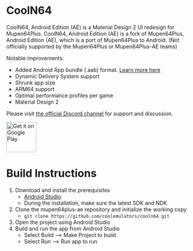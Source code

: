 CoolN64
==============

CoolN64, Android Edition (AE) is a Material Design 2 UI redesign for Mupen64Plus.
CoolN64, Android Edition (AE) is a fork of Mupen64Plus, Android Edition (AE), which is a port of Mupen64Plus to Android. (Not officially supported by the Mupen64Plus or Mupen64Plus-AE teams)

Notable improvements:
- Added Android App bundle (.aab) format. [Learn more here](https://medium.com/mindorks/android-app-bundle-aab-98de6dad8ba8)
- Dynamic Delivery System support
- Shrunk app size
- ARM64 support
- Optimal performance profiles per game
- Material Design 2


Please visit [the official Discord channel](https://discord.gg/VK88QDK) for support and discussion.

[<img src="https://play.google.com/intl/en_us/badges/images/generic/en_badge_web_generic.png"
      alt="Get it on Google Play"
      height="80">](https://cooln64.app)

Build Instructions
==================

1. Download and install the prerequisites
   - [Android Studio](https://developer.android.com/studio/index.html)
   - During the installation, make sure the latest SDK and NDK
2. Clone the mupen64plus-ae repository and initialize the working copy
   - `git clone https://github.com/coolemulators/cooln64.git`
3. Open the project using Android Studio
4. Build and run the app from Android Studio
   - Select Build --> Make Project to build
   - Select Run --> Run app to run
